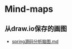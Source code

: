 # Mind-maps
## 从draw.io保存的画图
+ [spring源码分析脑图.md](./spring%E6%BA%90%E7%A0%81%E5%88%86%E6%9E%90.drawio)
